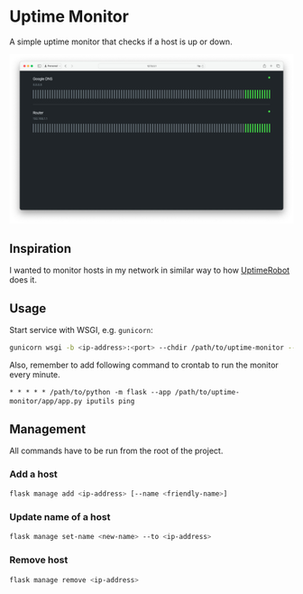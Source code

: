 # Uptime Monitor

A simple uptime monitor that checks if a host is up or down.

![Uptime Monitor web interface](img/uptime-monitor-web.png)

## Inspiration

I wanted to monitor hosts in my network in similar way to how [UptimeRobot](https://uptimerobot.com) does it.

## Usage

Start service with WSGI, e.g. `gunicorn`:

```bash
gunicorn wsgi -b <ip-address>:<port> --chdir /path/to/uptime-monitor --worker-class eventlet
```

Also, remember to add following command to crontab to run the monitor every minute.

```cronexp
* * * * * /path/to/python -m flask --app /path/to/uptime-monitor/app/app.py iputils ping
```

## Management

All commands have to be run from the root of the project.

### Add a host

```bash
flask manage add <ip-address> [--name <friendly-name>]
```

### Update name of a host

```bash
flask manage set-name <new-name> --to <ip-address>
```

### Remove host

```bash
flask manage remove <ip-address>
```
